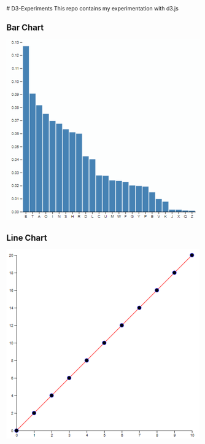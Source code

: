 <div>
# D3-Experiments
This repo contains my experimentation with d3.js 
<div>
<h2>Bar Chart</h2>
<img src="https://github.com/jemshid123/D3-Experiments/blob/master/gifs/barChart.gif?raw=true" />
</div>

<div>
<h2>Line Chart</h2>
<img src="https://github.com/jemshid123/D3-Experiments/blob/master/gifs/lineChart.gif?raw=true" />
</div>
</div>
